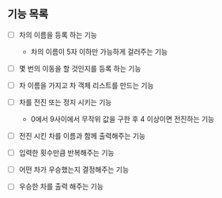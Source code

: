 ## 기능 목록
- [ ] 차의 이름을 등록 하는 기능
    - 차의 이름이 5자 이하만 가능하게 걸러주는 기능
- [ ] 몇 번의 이동을 할 것인지를 등록 하는 기능
- [ ] 차 이름을 가지고 차 객체 리스트를 만드는 기능

- [ ] 차를 전진 또는 정지 시키는 기능
    - 0에서 9사이에서 무작위 값을 구한 후 4 이상이면 전진하는 기능
- [ ] 전진 시킨 차를 이름과 함께 출력해주는 기능 
- [ ] 입력한 횟수만큼 반복해주는 기능

- [ ] 어떤 차가 우승했는지 결정해주는 기능
- [ ] 우승한 차를 출력 해주는 기능 
